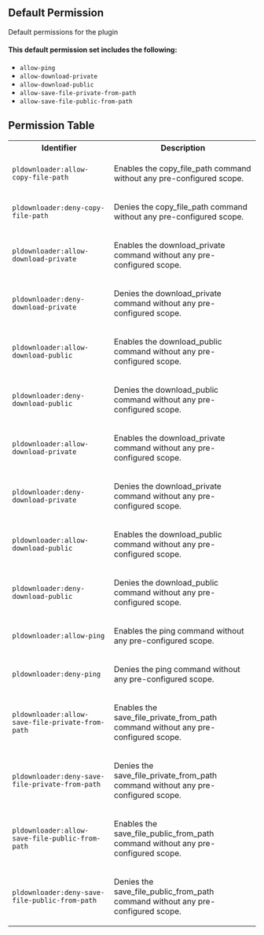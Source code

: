 ## Default Permission

Default permissions for the plugin

#### This default permission set includes the following:

- `allow-ping`
- `allow-download-private`
- `allow-download-public`
- `allow-save-file-private-from-path`
- `allow-save-file-public-from-path`

## Permission Table

<table>
<tr>
<th>Identifier</th>
<th>Description</th>
</tr>


<tr>
<td>

`pldownloader:allow-copy-file-path`

</td>
<td>

Enables the copy_file_path command without any pre-configured scope.

</td>
</tr>

<tr>
<td>

`pldownloader:deny-copy-file-path`

</td>
<td>

Denies the copy_file_path command without any pre-configured scope.

</td>
</tr>

<tr>
<td>

`pldownloader:allow-download-private`

</td>
<td>

Enables the download_private command without any pre-configured scope.

</td>
</tr>

<tr>
<td>

`pldownloader:deny-download-private`

</td>
<td>

Denies the download_private command without any pre-configured scope.

</td>
</tr>

<tr>
<td>

`pldownloader:allow-download-public`

</td>
<td>

Enables the download_public command without any pre-configured scope.

</td>
</tr>

<tr>
<td>

`pldownloader:deny-download-public`

</td>
<td>

Denies the download_public command without any pre-configured scope.

</td>
</tr>

<tr>
<td>

`pldownloader:allow-download-private`

</td>
<td>

Enables the download_private command without any pre-configured scope.

</td>
</tr>

<tr>
<td>

`pldownloader:deny-download-private`

</td>
<td>

Denies the download_private command without any pre-configured scope.

</td>
</tr>

<tr>
<td>

`pldownloader:allow-download-public`

</td>
<td>

Enables the download_public command without any pre-configured scope.

</td>
</tr>

<tr>
<td>

`pldownloader:deny-download-public`

</td>
<td>

Denies the download_public command without any pre-configured scope.

</td>
</tr>

<tr>
<td>

`pldownloader:allow-ping`

</td>
<td>

Enables the ping command without any pre-configured scope.

</td>
</tr>

<tr>
<td>

`pldownloader:deny-ping`

</td>
<td>

Denies the ping command without any pre-configured scope.

</td>
</tr>

<tr>
<td>

`pldownloader:allow-save-file-private-from-path`

</td>
<td>

Enables the save_file_private_from_path command without any pre-configured scope.

</td>
</tr>

<tr>
<td>

`pldownloader:deny-save-file-private-from-path`

</td>
<td>

Denies the save_file_private_from_path command without any pre-configured scope.

</td>
</tr>

<tr>
<td>

`pldownloader:allow-save-file-public-from-path`

</td>
<td>

Enables the save_file_public_from_path command without any pre-configured scope.

</td>
</tr>

<tr>
<td>

`pldownloader:deny-save-file-public-from-path`

</td>
<td>

Denies the save_file_public_from_path command without any pre-configured scope.

</td>
</tr>
</table>
